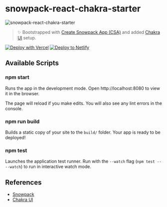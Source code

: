 # snowpack-react-chakra-starter

![snowpack-react-chakra-starter](https://socialify.git.ci/sozonome/snowpack-react-chakra-starter/image?description=1&owner=1&pattern=Circuit%20Board&stargazers=1&theme=Dark)

> ✨ Bootstrapped with [Create Snowpack App (CSA)](https://github.com/snowpackjs/snowpack/tree/main/create-snowpack-app/cli) and added [Chakra UI](https://chakra-ui.com) setup.

[![Deploy with Vercel](https://vercel.com/button)](https://vercel.com/import/git?s=https://github.com/sozonome/snowpack-react-chakra-starter) [![Deploy to Netlify](https://www.netlify.com/img/deploy/button.svg)](https://app.netlify.com/start/deploy?repository=https://github.com/sozonome/snowpack-react-chakra-starter)

## Available Scripts

### npm start

Runs the app in the development mode.
Open http://localhost:8080 to view it in the browser.

The page will reload if you make edits.
You will also see any lint errors in the console.

### npm run build

Builds a static copy of your site to the `build/` folder.
Your app is ready to be deployed!

### npm test

Launches the application test runner.
Run with the `--watch` flag (`npm test -- --watch`) to run in interactive watch mode.

## References

- [Snowpack](https://snowpack.dev)
- [Chakra UI](https://chakra-ui/com)
